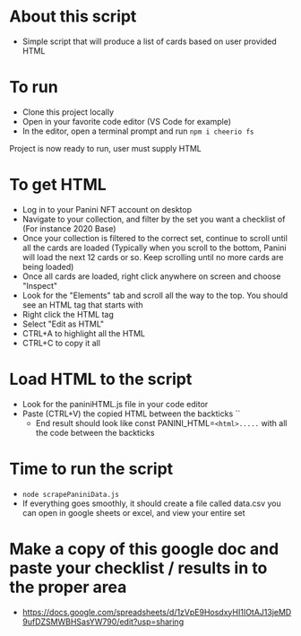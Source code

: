 # About this script
- Simple script that will produce a list of cards based on user provided HTML

# To run
- Clone this project locally
- Open in your favorite code editor (VS Code for example)
- In the editor, open a terminal prompt and run `npm i cheerio fs`

Project is now ready to run, user must supply HTML

# To get HTML
- Log in to your Panini NFT account on desktop
- Navigate to your collection, and filter by the set you want a checklist of (For instance 2020 Base)
- Once your collection is filtered to the correct set, continue to scroll until all the cards are loaded (Typically when you scroll to the bottom, Panini will load the next 12 cards or so.  Keep scrolling until no more cards are being loaded)
- Once all cards are loaded, right click anywhere on screen and choose "Inspect"
- Look for the "Elements" tab and scroll all the way to the top.  You should see an HTML tag that starts with <html>
- Right click the HTML tag
- Select "Edit as HTML"
- CTRL+A to highlight all the HTML
- CTRL+C to copy it all

# Load HTML to the script
- Look for the paniniHTML.js file in your code editor
- Paste (CTRL+V) the copied HTML between the backticks ``
    - End result should look like const PANINI_HTML=`<html>.....` with all the code between the backticks

# Time to run the script
- `node scrapePaniniData.js`
- If everything goes smoothly, it should create a file called data.csv you can open in google sheets or excel, and view your entire set

# Make a copy of this google doc and paste your checklist / results in to the proper area
- https://docs.google.com/spreadsheets/d/1zVpE9HosdxyHI1IOtAJ13jeMD9ufDZSMWBHSasYW790/edit?usp=sharing